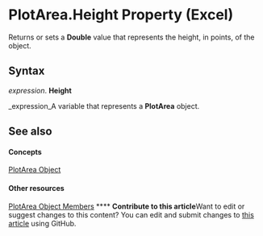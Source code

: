 
# PlotArea.Height Property (Excel)

Returns or sets a  **Double** value that represents the height, in points, of the object.


## Syntax

 _expression_. **Height**

 _expression_A variable that represents a  **PlotArea** object.


## See also


#### Concepts


 [PlotArea Object](85c42124-268c-8b0e-ba5d-c2f6fbf53e79.md)
#### Other resources


 [PlotArea Object Members](5f851027-e1ed-95ec-fa62-1f5f85962df4.md)
****   **Contribute to this article**Want to edit or suggest changes to this content? You can edit and submit changes to  [this article](https://github.com/jhershey00/VBA_Excel_Test/OpenXMLCon/articles/511695f8-ad8e-cc6c-f2a6-0a6969ab6778.md) using GitHub.

